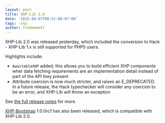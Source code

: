 ```yaml
---
layout: post
title: XHP-Lib 2.0
date: '2015-04-07T08:51:00-07:00'
tags: -xhp
author: fredemmott
---
```


XHP-Lib 2.0 was released yesterday, which included the conversion to Hack -
XHP-Lib 1.x is still supported for PHP5 users.

Highlights include:

 - `AwaitableXHP` added; this allows you to build efficient XHP components wher
   data fetching requirements are an implementation detail instead of part of the
   API they present
 - Attribute coercion is now much stricter, and raises an E_DEPRECATED. In a
   future release, the Hack typechecker will consider any coercion to be an
   error, and XHP-Lib will throw an exception

See [the full release notes](https://github.com/facebook/xhp-lib/releases/tag/2.0.0) for more.

[XHP-Bootstrap](https://github.com/hhvm/xhp-bootstrap) 1.0.0rc1 has also been
released, which is compatible with XHP-Lib 2.0.
